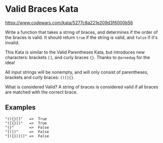 # Valid Braces Kata

https://www.codewars.com/kata/5277c8a221e209d3f6000b56

Write a function that takes a string of braces, and determines if the order of the braces is valid.
It should return `true` if the string is valid, and `false` if it's invalid.

This Kata is similar to the Valid Parentheses Kata, but introduces new characters: brackets `[]`, and curly braces `{}`. Thanks to `@arnedag` for the idea!

All input strings will be nonempty, and will only consist of parentheses, brackets and curly braces: `()[]{}`.

What is considered Valid?
A string of braces is considered valid if all braces are matched with the correct brace.

## Examples

```
"(){}[]"   =>  True
"([{}])"   =>  True
"(}"       =>  False
"[(])"     =>  False
"[({})](]" =>  False
```
